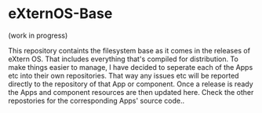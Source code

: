 # eXternOS-Base


(work in progress)

This repository containts the filesystem base as it comes in the releases of eXtern OS. That includes everything that's compiled for distribution. To make things easier to manage, I have decided to seperate each of the Apps etc into their own repositories. That way any issues etc will be reported directly to the repository of that App or component. Once a release is ready the Apps and component resources are then updated here. Check the other repostories for the corresponding Apps' source code..
